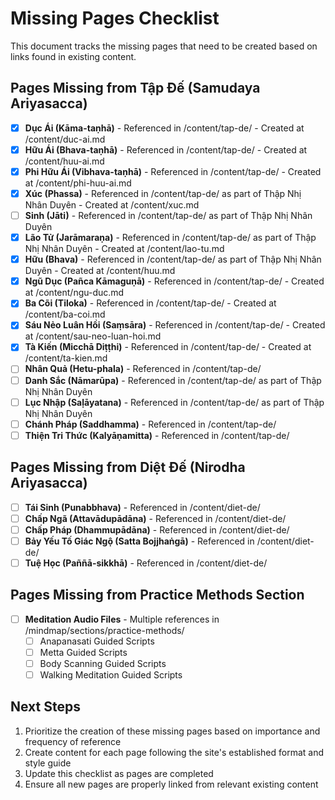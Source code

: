 # Missing Pages Checklist

This document tracks the missing pages that need to be created based on links found in existing content.

## Pages Missing from Tập Đế (Samudaya Ariyasacca)

- [x] **Dục Ái (Kāma-taṇhā)** - Referenced in /content/tap-de/ - Created at /content/duc-ai.md
- [x] **Hữu Ái (Bhava-taṇhā)** - Referenced in /content/tap-de/ - Created at /content/huu-ai.md
- [x] **Phi Hữu Ái (Vibhava-taṇhā)** - Referenced in /content/tap-de/ - Created at /content/phi-huu-ai.md
- [x] **Xúc (Phassa)** - Referenced in /content/tap-de/ as part of Thập Nhị Nhân Duyên - Created at /content/xuc.md
- [ ] **Sinh (Jāti)** - Referenced in /content/tap-de/ as part of Thập Nhị Nhân Duyên
- [x] **Lão Tử (Jarāmaraṇa)** - Referenced in /content/tap-de/ as part of Thập Nhị Nhân Duyên - Created at /content/lao-tu.md
- [x] **Hữu (Bhava)** - Referenced in /content/tap-de/ as part of Thập Nhị Nhân Duyên - Created at /content/huu.md
- [x] **Ngũ Dục (Pañca Kāmaguṇā)** - Referenced in /content/tap-de/ - Created at /content/ngu-duc.md
- [x] **Ba Cõi (Tiloka)** - Referenced in /content/tap-de/ - Created at /content/ba-coi.md
- [x] **Sáu Nẻo Luân Hồi (Saṃsāra)** - Referenced in /content/tap-de/ - Created at /content/sau-neo-luan-hoi.md
- [x] **Tà Kiến (Micchā Diṭṭhi)** - Referenced in /content/tap-de/ - Created at /content/ta-kien.md
- [ ] **Nhân Quả (Hetu-phala)** - Referenced in /content/tap-de/
- [ ] **Danh Sắc (Nāmarūpa)** - Referenced in /content/tap-de/ as part of Thập Nhị Nhân Duyên
- [ ] **Lục Nhập (Saḷāyatana)** - Referenced in /content/tap-de/ as part of Thập Nhị Nhân Duyên
- [ ] **Chánh Pháp (Saddhamma)** - Referenced in /content/tap-de/
- [ ] **Thiện Tri Thức (Kalyāṇamitta)** - Referenced in /content/tap-de/

## Pages Missing from Diệt Đế (Nirodha Ariyasacca)

- [ ] **Tái Sinh (Punabbhava)** - Referenced in /content/diet-de/
- [ ] **Chấp Ngã (Attavādupādāna)** - Referenced in /content/diet-de/
- [ ] **Chấp Pháp (Dhammupādāna)** - Referenced in /content/diet-de/
- [ ] **Bảy Yếu Tố Giác Ngộ (Satta Bojjhaṅgā)** - Referenced in /content/diet-de/
- [ ] **Tuệ Học (Paññā-sikkhā)** - Referenced in /content/diet-de/

## Pages Missing from Practice Methods Section

- [ ] **Meditation Audio Files** - Multiple references in /mindmap/sections/practice-methods/
  - [ ] Anapanasati Guided Scripts
  - [ ] Metta Guided Scripts
  - [ ] Body Scanning Guided Scripts
  - [ ] Walking Meditation Guided Scripts

## Next Steps

1. Prioritize the creation of these missing pages based on importance and frequency of reference
2. Create content for each page following the site's established format and style guide
3. Update this checklist as pages are completed
4. Ensure all new pages are properly linked from relevant existing content
